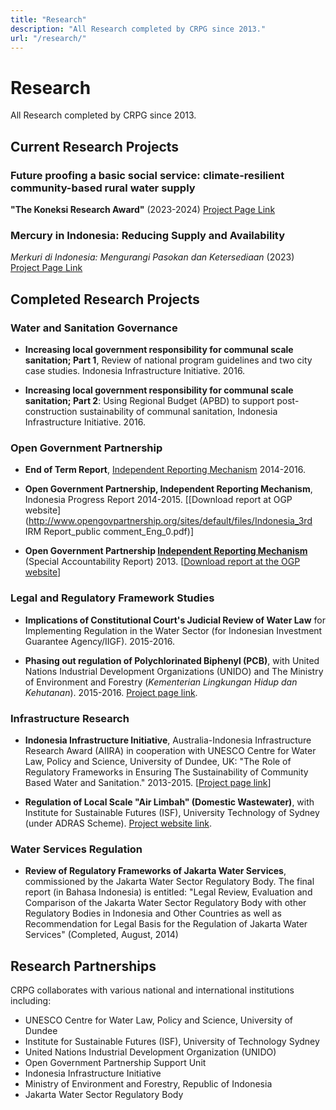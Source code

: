 ```yaml
---
title: "Research"
description: "All Research completed by CRPG since 2013."
url: "/research/"
---
```


# Research

All Research completed by CRPG since 2013.

## Current Research Projects

### Future proofing a basic social service: climate-resilient community-based rural water supply
**"The Koneksi Research Award"** (2023-2024)
[Project Page Link](https://crpg.info/koneksi)

### Mercury in Indonesia: Reducing Supply and Availability
*Merkuri di Indonesia: Mengurangi Pasokan dan Ketersediaan* (2023)
[Project Page Link](https://crpg.info/merkuri)

## Completed Research Projects

### Water and Sanitation Governance
- **Increasing local government responsibility for communal scale sanitation; Part 1**, Review of national program guidelines and two city case studies. Indonesia Infrastructure Initiative. 2016.

- **Increasing local government responsibility for communal scale sanitation; Part 2**: Using Regional Budget (APBD) to support post-construction sustainability of communal sanitation, Indonesia Infrastructure Initiative. 2016.

### Open Government Partnership
- **End of Term Report**, [Independent Reporting Mechanism](http://www.opengovpartnership.org/independent-reporting-mechanism) 2014-2016.

- **Open Government Partnership, Independent Reporting Mechanism**, Indonesia Progress Report 2014-2015. [[Download report at OGP website](http://www.opengovpartnership.org/sites/default/files/Indonesia_3rd IRM Report_public comment_Eng_0.pdf)]

- **Open Government Partnership [Independent Reporting Mechanism](http://www.opengovpartnership.org/independent-reporting-mechanism)** (Special Accountability Report) 2013. [[Download report at the OGP website](http://www.opengovpartnership.org/sites/default/files/Indonesia_Special_Acc_Report_Public.pdf)]

### Legal and Regulatory Framework Studies
- **Implications of Constitutional Court's Judicial Review of Water Law** for Implementing Regulation in the Water Sector (for Indonesian Investment Guarantee Agency/IIGF). 2015-2016.

- **Phasing out regulation of Polychlorinated Biphenyl (PCB)**, with United Nations Industrial Development Organizations (UNIDO) and The Ministry of Environment and Forestry (*Kementerian Lingkungan Hidup dan Kehutanan*). 2015-2016. [Project page link](https://crpg.info/pcb/).

### Infrastructure Research
- **Indonesia Infrastructure Initiative**, Australia-Indonesia Infrastructure Research Award (AIIRA) in cooperation with UNESCO Centre for Water Law, Policy and Science, University of Dundee, UK: "The Role of Regulatory Frameworks in Ensuring The Sustainability of Community Based Water and Sanitation." 2013-2015. [[Project page link](https://crpg.info/aiira/)]

- **Regulation of Local Scale "Air Limbah" (Domestic Wastewater)**, with Institute for Sustainable Futures (ISF), University Technology of Sydney (under ADRAS Scheme). [Project website link](http://communitysanitationgovernance.info/research-outputs/).

### Water Services Regulation
- **Review of Regulatory Frameworks of Jakarta Water Services**, commissioned by the Jakarta Water Sector Regulatory Body. The final report (in Bahasa Indonesia) is entitled: "Legal Review, Evaluation and Comparison of the Jakarta Water Sector Regulatory Body with other Regulatory Bodies in Indonesia and Other Countries as well as Recommendation for Legal Basis for the Regulation of Jakarta Water Services" (Completed, August, 2014)

## Research Partnerships

CRPG collaborates with various national and international institutions including:
- UNESCO Centre for Water Law, Policy and Science, University of Dundee
- Institute for Sustainable Futures (ISF), University of Technology Sydney
- United Nations Industrial Development Organization (UNIDO)
- Open Government Partnership Support Unit
- Indonesia Infrastructure Initiative
- Ministry of Environment and Forestry, Republic of Indonesia
- Jakarta Water Sector Regulatory Body